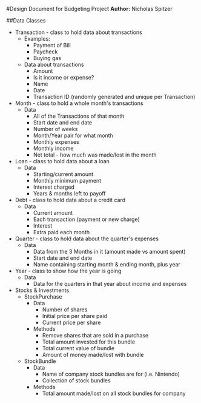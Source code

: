 #Design Document for Budgeting Project
**Author:** Nicholas Spitzer

##Data Classes
* Transaction - class to hold data about transactions
  * Examples:
    * Payment of Bill
    * Paycheck
    * Buying gas
   * Data about transactions
     * Amount
     * Is it income or expense?
     * Name
     * Date
     * Transaction ID (randomly generated and unique per Transaction)
* Month - class to hold a whole month's transactions
  * Data
    * All of the Transactions of that month
    * Start date and end date
    * Number of weeks
    * Month/Year pair for what month
    * Monthly expenses
    * Monthly income
    * Net total - how much was made/lost in the month
* Loan - class to hold data about a loan
  * Data
    * Starting/current amount
    * Monthly minimum payment
    * Interest charged
    * Years & months left to payoff
* Debt - class to hold data about a credit card
  * Data
    * Current amount
    * Each transaction (payment or new charge)
    * Interest
    * Extra paid each month
* Quarter - class to hold data about the quarter's expenses
  * Data
    * Data from the 3 Months in it (amount made vs amount spent)
    * Start date and end date
    * Name containing starting month & ending month, plus year
* Year - class to show how the year is going
  * Data
    * Data for the quarters in that year about income and expenses
* Stocks & Investments
    * StockPurchase
        * Data
            * Number of shares
            * Initial price per share paid
            * Current price per share
        * Methods
            * Remove shares that are sold in a purchase
            * Total amount invested for this bundle
            * Total current value of bundle
            * Amount of money made/lost with bundle
    * StockBundle
        * Data
            * Name of company stock bundles are for (i.e. Nintendo)
            * Collection of stock bundles
        * Methods
            * Total amount made/lost on all stock bundles for company